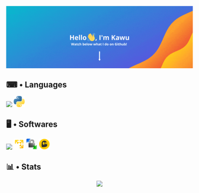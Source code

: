 <img width="1000" src="https://raw.githubusercontent.com/levraiKawu/levraiKawu/main/src/images/banner.gif">

## ⌨ • Languages
<div>
	<a title="Javascript" href="https://wikipedia.org/wiki/JavaScript" target="_blank"><img width="30" src="https://raw.githubusercontent.com/Kawuuu/kawuuu/main/src/images/Javascript.png"></a>
	<a title="Python" href="https://wikipedia.org/wiki/Python" target="_blank"><img width="30" src="https://raw.githubusercontent.com/levraiKawu/levraiKawu/main/src/images/Python.png"></a>
</div>

## 🖥 • Softwares
<a title="Visual Studio Code" href="https://code.visualstudio.com/" target="_blank"><img width="30" src="https://raw.githubusercontent.com/Kawuuu/kawuuu/main/src/images/Visual%20Studio%20Code.png"></a>
<a title="Vmware" href="https://www.vmware.com/" target="_blank"><img width="30" src="https://raw.githubusercontent.com/levraiKawu/levraiKawu/main/src/images/Vmware.png"></a>
<a title="WinSCP" href="https://winscp.net/" target="_blank"><img width="30" src="https://raw.githubusercontent.com/levraiKawu/levraiKawu/main/src/images/WinSCP.png"></a>
<a title="CyberGhost" href="https://www.cyberghostvpn.com/" target="_blank"><img width="30" src="https://raw.githubusercontent.com/levraiKawu/levraiKawu/main/src/images/CyberGhost.png"></a>

## 📊 • Stats
<div align="center" width="50">
	<img src="https://profile-counter.glitch.me/levraiKawu/count.svg">
</div>

